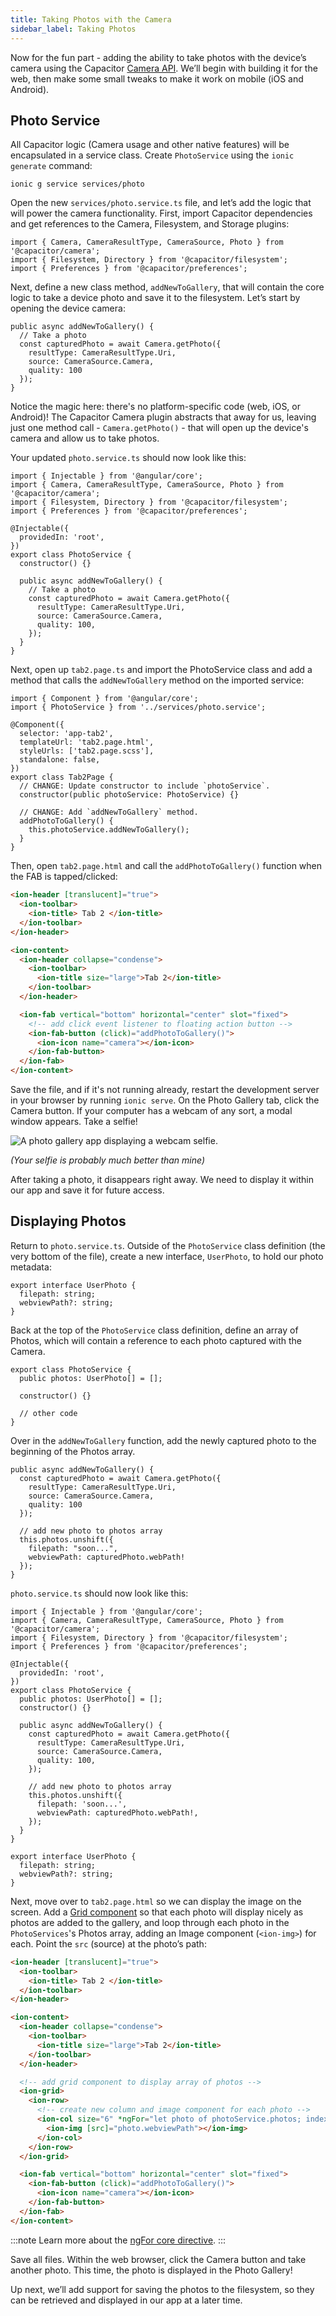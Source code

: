 ```yaml
---
title: Taking Photos with the Camera
sidebar_label: Taking Photos
---
```


<head>
  <title>Build Camera API for iOS, Android & Web | Ionic Capacitor Camera</title>
  <meta
    name="description"
    content="Add the ability to take photos with your device's camera using the Ionic Capacitor Camera API for mobile iOS, Android, and the web. Learn how here."
  />
</head>

Now for the fun part - adding the ability to take photos with the device’s camera using the Capacitor [Camera API](https://capacitorjs.com/docs/apis/camera). We’ll begin with building it for the web, then make some small tweaks to make it work on mobile (iOS and Android).

## Photo Service

All Capacitor logic (Camera usage and other native features) will be encapsulated in a service class. Create `PhotoService` using the `ionic generate` command:

```shell
ionic g service services/photo
```

Open the new `services/photo.service.ts` file, and let’s add the logic that will power the camera functionality. First, import Capacitor dependencies and get references to the Camera, Filesystem, and Storage plugins:

```tsx
import { Camera, CameraResultType, CameraSource, Photo } from '@capacitor/camera';
import { Filesystem, Directory } from '@capacitor/filesystem';
import { Preferences } from '@capacitor/preferences';
```

Next, define a new class method, `addNewToGallery`, that will contain the core logic to take a device photo and save it to the filesystem. Let’s start by opening the device camera:

```tsx
public async addNewToGallery() {
  // Take a photo
  const capturedPhoto = await Camera.getPhoto({
    resultType: CameraResultType.Uri,
    source: CameraSource.Camera,
    quality: 100
  });
}
```

Notice the magic here: there's no platform-specific code (web, iOS, or Android)! The Capacitor Camera plugin abstracts that away for us, leaving just one method call - `Camera.getPhoto()` - that will open up the device's camera and allow us to take photos.

Your updated `photo.service.ts` should now look like this:

```tsx
import { Injectable } from '@angular/core';
import { Camera, CameraResultType, CameraSource, Photo } from '@capacitor/camera';
import { Filesystem, Directory } from '@capacitor/filesystem';
import { Preferences } from '@capacitor/preferences';

@Injectable({
  providedIn: 'root',
})
export class PhotoService {
  constructor() {}

  public async addNewToGallery() {
    // Take a photo
    const capturedPhoto = await Camera.getPhoto({
      resultType: CameraResultType.Uri,
      source: CameraSource.Camera,
      quality: 100,
    });
  }
}
```

Next, open up `tab2.page.ts` and import the PhotoService class and add a method that calls the `addNewToGallery` method on the imported service:

```tsx
import { Component } from '@angular/core';
import { PhotoService } from '../services/photo.service';

@Component({
  selector: 'app-tab2',
  templateUrl: 'tab2.page.html',
  styleUrls: ['tab2.page.scss'],
  standalone: false,
})
export class Tab2Page {
  // CHANGE: Update constructor to include `photoService`.
  constructor(public photoService: PhotoService) {}

  // CHANGE: Add `addNewToGallery` method.
  addPhotoToGallery() {
    this.photoService.addNewToGallery();
  }
}
```

Then, open `tab2.page.html` and call the `addPhotoToGallery()` function when the FAB is tapped/clicked:

```html
<ion-header [translucent]="true">
  <ion-toolbar>
    <ion-title> Tab 2 </ion-title>
  </ion-toolbar>
</ion-header>

<ion-content>
  <ion-header collapse="condense">
    <ion-toolbar>
      <ion-title size="large">Tab 2</ion-title>
    </ion-toolbar>
  </ion-header>

  <ion-fab vertical="bottom" horizontal="center" slot="fixed">
    <!-- add click event listener to floating action button -->
    <ion-fab-button (click)="addPhotoToGallery()">
      <ion-icon name="camera"></ion-icon>
    </ion-fab-button>
  </ion-fab>
</ion-content>
```

Save the file, and if it's not running already, restart the development server in your browser by running `ionic serve`. On the Photo Gallery tab, click the Camera button. If your computer has a webcam of any sort, a modal window appears. Take a selfie!

![A photo gallery app displaying a webcam selfie.](/img/guides/first-app-cap-ng/camera-web.png 'Webcam Selfie in Photo Gallery')

_(Your selfie is probably much better than mine)_

After taking a photo, it disappears right away. We need to display it within our app and save it for future access.

## Displaying Photos

Return to `photo.service.ts`. Outside of the `PhotoService` class definition (the very bottom of the file), create a new interface, `UserPhoto`, to hold our photo metadata:

```tsx
export interface UserPhoto {
  filepath: string;
  webviewPath?: string;
}
```

Back at the top of the `PhotoService` class definition, define an array of Photos, which will contain a reference to each photo captured with the Camera.

```tsx
export class PhotoService {
  public photos: UserPhoto[] = [];

  constructor() {}

  // other code
}
```

Over in the `addNewToGallery` function, add the newly captured photo to the beginning of the Photos array.

```tsx
public async addNewToGallery() {
  const capturedPhoto = await Camera.getPhoto({
    resultType: CameraResultType.Uri,
    source: CameraSource.Camera,
    quality: 100
  });

  // add new photo to photos array
  this.photos.unshift({
    filepath: "soon...",
    webviewPath: capturedPhoto.webPath!
  });
}
```

`photo.service.ts` should now look like this:

```tsx
import { Injectable } from '@angular/core';
import { Camera, CameraResultType, CameraSource, Photo } from '@capacitor/camera';
import { Filesystem, Directory } from '@capacitor/filesystem';
import { Preferences } from '@capacitor/preferences';

@Injectable({
  providedIn: 'root',
})
export class PhotoService {
  public photos: UserPhoto[] = [];
  constructor() {}

  public async addNewToGallery() {
    const capturedPhoto = await Camera.getPhoto({
      resultType: CameraResultType.Uri,
      source: CameraSource.Camera,
      quality: 100,
    });

    // add new photo to photos array
    this.photos.unshift({
      filepath: 'soon...',
      webviewPath: capturedPhoto.webPath!,
    });
  }
}

export interface UserPhoto {
  filepath: string;
  webviewPath?: string;
}
```

Next, move over to `tab2.page.html` so we can display the image on the screen. Add a [Grid component](https://ionicframework.com/docs/api/grid) so that each photo will display nicely as photos are added to the gallery, and loop through each photo in the `PhotoServices`'s Photos array, adding an Image component (`<ion-img>`) for each. Point the `src` (source) at the photo’s path:

```html
<ion-header [translucent]="true">
  <ion-toolbar>
    <ion-title> Tab 2 </ion-title>
  </ion-toolbar>
</ion-header>

<ion-content>
  <ion-header collapse="condense">
    <ion-toolbar>
      <ion-title size="large">Tab 2</ion-title>
    </ion-toolbar>
  </ion-header>

  <!-- add grid component to display array of photos -->
  <ion-grid>
    <ion-row>
      <!-- create new column and image component for each photo -->
      <ion-col size="6" *ngFor="let photo of photoService.photos; index as position">
        <ion-img [src]="photo.webviewPath"></ion-img>
      </ion-col>
    </ion-row>
  </ion-grid>

  <ion-fab vertical="bottom" horizontal="center" slot="fixed">
    <ion-fab-button (click)="addPhotoToGallery()">
      <ion-icon name="camera"></ion-icon>
    </ion-fab-button>
  </ion-fab>
</ion-content>
```

:::note
Learn more about the [ngFor core directive](https://blog.angular-university.io/angular-2-ngfor/).
:::

Save all files. Within the web browser, click the Camera button and take another photo. This time, the photo is displayed in the Photo Gallery!

Up next, we’ll add support for saving the photos to the filesystem, so they can be retrieved and displayed in our app at a later time.
